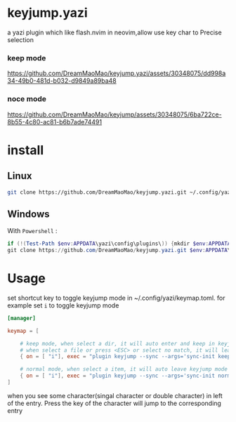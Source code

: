 # keyjump.yazi

a yazi plugin which like flash.nvim in neovim,allow use key char to Precise selection

### keep mode


https://github.com/DreamMaoMao/keyjump.yazi/assets/30348075/dd998a34-49b0-481d-b032-d9849a89ba48




### noce mode
https://github.com/DreamMaoMao/keyjump/assets/30348075/6ba722ce-8b55-4c80-ac81-b6b7ade74491

# install

## Linux

```bash
git clone https://github.com/DreamMaoMao/keyjump.yazi.git ~/.config/yazi/plugins/keyjump.yazi
```

## Windows

With `Powershell` :

```powershell
if (!(Test-Path $env:APPDATA\yazi\config\plugins\)) {mkdir $env:APPDATA\yazi\config\plugins\}
git clone https://github.com/DreamMaoMao/keyjump.yazi.git $env:APPDATA\yazi\config\plugins\keyjump.yazi
```

# Usage

set shortcut key to toggle keyjump mode in ~/.config/yazi/keymap.toml.
for example set `i` to toggle keyjump mode

```toml
[manager]

keymap = [

	# keep mode, when select a dir, it will auto enter and keep in keyjump mode.
	# when select a file or press <ESC> or select no match, it will leave keyjump mode.
	{ on = [ "i"], exec = "plugin keyjump --sync --args='sync-init keep'", desc = "keyjump" },

	# normal mode, when select a item, it will auto leave keyjump mode
	{ on = [ "i"], exec = "plugin keyjump --sync --args='sync-init normal'", desc = "keyjump" },
] 
```

when you see some character(singal character or double character) in left of the entry.
Press the key of the character will jump to the corresponding entry
